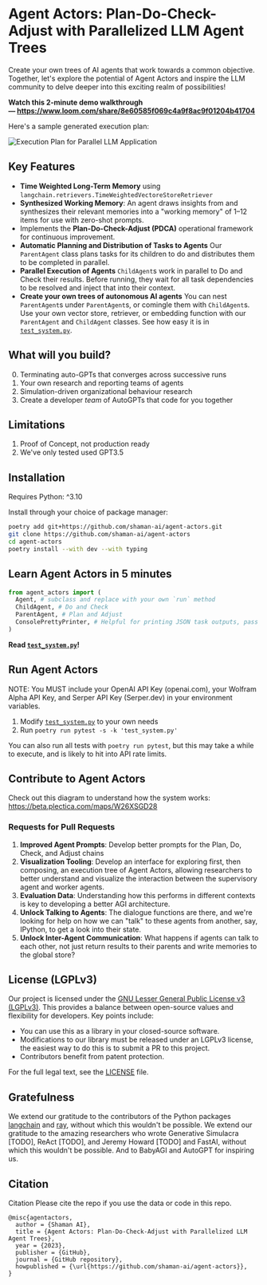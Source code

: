 # Agent Actors: Plan-Do-Check-Adjust with Parallelized LLM Agent Trees

Create your own trees of AI agents that work towards a common objective. Together, let's explore the potential of Agent Actors and inspire the LLM community to delve deeper into this exciting realm of possibilities!

**Watch this 2-minute demo walkthrough — https://www.loom.com/share/8e60585f069c4a9f8ac9f01204b41704**

Here's a sample generated execution plan:

![Execution Plan for Parallel LLM Application](https://user-images.githubusercontent.com/1880797/234443312-8a006245-25bc-47c0-b35b-2c623ed2e300.png)

## Key Features

* **Time Weighted Long-Term Memory** using `langchain.retrievers.TimeWeightedVectoreStoreRetriever`
* **Synthesized Working Memory**: An agent draws insights from and synthesizes their relevant memories into a "working memory" of 1–12 items for use with zero-shot prompts.
* Implements the **Plan-Do-Check-Adjust (PDCA)** operational framework for continuous improvement.
* **Automatic Planning and Distribution of Tasks to Agents** Our `ParentAgent` class plans tasks for its children to do and distributes them to be completed in parallel.
* **Parallel Execution of Agents** `ChildAgent`s work in parallel to Do and Check their results. Before running, they wait for all task dependencies to be resolved and inject that into their context.
* **Create your own trees of autonomous AI agents** You can nest `ParentAgent`s under `ParentAgent`s, or comingle them with `ChildAgent`s. Use your own vector store, retriever, or embedding function with our `ParentAgent` and `ChildAgent` classes. See how easy it is in [`test_system.py`](./agent_actors/test_system.py).

## What will you build?

0. Terminating auto-GPTs that converges across successive runs
1. Your own research and reporting teams of agents
2. Simulation-driven organizational behaviour research
3. Create a developer *team* of AutoGPTs that code for you together

## Limitations

1. Proof of Concept, not production ready
2. We've only tested used GPT3.5

## Installation

Requires Python: ^3.10

Install through your choice of package manager:

```bash
poetry add git+https://github.com/shaman-ai/agent-actors.git
git clone https://github.com/shaman-ai/agent-actors
cd agent-actors
poetry install --with dev --with typing
```

## Learn Agent Actors in 5 minutes

```python
from agent_actors import (
  Agent, # subclass and replace with your own `run` method
  ChildAgent, # Do and Check
  ParentAgent, # Plan and Adjust
  ConsolePrettyPrinter, # Helpful for printing JSON task outputs, pass as a handler to CallbackManager
)
```

**Read [`test_system.py`](./agent_actors/test_system.py)!**

## Run Agent Actors

NOTE: You MUST include your OpenAI API Key (openai.com), your Wolfram Alpha API Key, and Serper API Key (Serper.dev) in your environment variables.

1. Modify [`test_system.py`](./agent_actors/test_system.py) to your own needs
2. Run `poetry run pytest -s -k 'test_system.py'`

You can also run all tests with `poetry run pytest`, but this may take a while to execute, and is likely to hit into API rate limits.

## Contribute to Agent Actors

Check out this diagram to understand how the system works: https://beta.plectica.com/maps/W26XSGD28

### Requests for Pull Requests

1. **Improved Agent Prompts**: Develop better prompts for the Plan, Do, Check, and Adjust chains
2. **Visualization Tooling**: Develop an interface for exploring first, then composing, an execution tree of Agent Actors, allowing researchers to better understand and visualize the interaction between the supervisory agent and worker agents.
3. **Evaluation Data**: Understanding how this performs in different contexts is key to developing a better AGI architecture.
4. **Unlock Talking to Agents**: The dialogue functions are there, and we're looking for help on how we can "talk" to these agents from another, say, IPython, to get a look into their state.
5. **Unlock Inter-Agent Communication**: What happens if agents can talk to each other, not just return results to their parents and write memories to the global store?

## License (LGPLv3)

Our project is licensed under the [GNU Lesser General Public License v3 (LGPLv3)](https://www.gnu.org/licenses/lgpl-3.0.en.html). This provides a balance between open-source values and flexibility for developers. Key points include:

- You can use this as a library in your closed-source software.
- Modifications to our library must be released under an LGPLv3 license, the easiest way to do this is to submit a PR to this project.
- Contributors benefit from patent protection.

For the full legal text, see the [LICENSE](./LICENSE) file.

## Gratefulness

We extend our gratitude to the contributors of the Python packages [langchain](https://langchain.com) and [ray](https://ray.io), without which this wouldn't be possible. We extend our gratitude to the amazing researchers who wrote Generative Simulacra [TODO], ReAct [TODO], and Jeremy Howard [TODO] and FastAI, without which this wouldn't be possible. And to BabyAGI and AutoGPT for inspiring us.

## Citation

Citation
Please cite the repo if you use the data or code in this repo.

```
@misc{agentactors,
  author = {Shaman AI},
  title = {Agent Actors: Plan-Do-Check-Adjust with Parallelized LLM Agent Trees},
  year = {2023},
  publisher = {GitHub},
  journal = {GitHub repository},
  howpublished = {\url{https://github.com/shaman-ai/agent-actors}},
}
```
